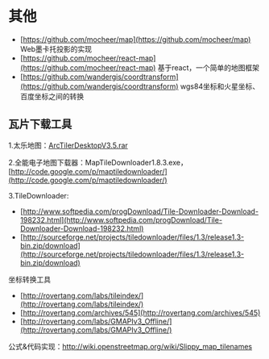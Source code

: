 #   其他
-   [https://github.com/mocheer/map](https://github.com/mocheer/map) 
    Web墨卡托投影的实现
-   [https://github.com/mocheer/react-map](https://github.com/mocheer/react-map) 
    基于react，一个简单的地图框架
-   [https://github.com/wandergis/coordtransform](https://github.com/wandergis/coordtransform)
    wgs84坐标和火星坐标、百度坐标之间的转换

##  瓦片下载工具

1.太乐地图：[ArcTilerDesktopV3.5.rar](http://www.arctiler.com/)

2.全能电子地图下载器：MapTileDownloader1.8.3.exe，[http://code.google.com/p/maptiledownloader/](http://code.google.com/p/maptiledownloader/)

3.TileDownloader: 

-   [http://www.softpedia.com/progDownload/Tile-Downloader-Download-198232.html](http://www.softpedia.com/progDownload/Tile-Downloader-Download-198232.html)
-   [http://sourceforge.net/projects/tiledownloader/files/1.3/release1.3-bin.zip/download](http://sourceforge.net/projects/tiledownloader/files/1.3/release1.3-bin.zip/download)

坐标转换工具

-   [http://rovertang.com/labs/tileindex/](http://rovertang.com/labs/tileindex/) 
-   [http://rovertang.com/archives/545](http://rovertang.com/archives/545) 
-   [http://rovertang.com/labs/GMAPIv3_Offline/](http://rovertang.com/labs/GMAPIv3_Offline/) 

公式&代码实现：http://wiki.openstreetmap.org/wiki/Slippy_map_tilenames
